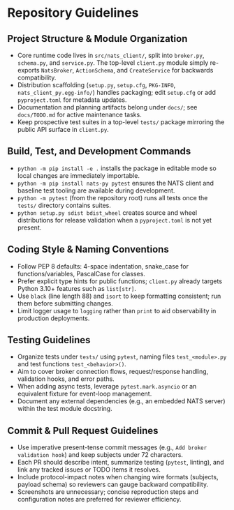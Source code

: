 # Repository Guidelines

## Project Structure & Module Organization
- Core runtime code lives in `src/nats_client/`, split into `broker.py`, `schema.py`, and `service.py`. The top-level `client.py` module simply re-exports `NatsBroker`, `ActionSchema`, and `CreateService` for backwards compatibility.
- Distribution scaffolding (`setup.py`, `setup.cfg`, `PKG-INFO`, `nats_client_py.egg-info/`) handles packaging; edit `setup.cfg` or add `pyproject.toml` for metadata updates.
- Documentation and planning artifacts belong under `docs/`; see `docs/TODO.md` for active maintenance tasks.
- Keep prospective test suites in a top-level `tests/` package mirroring the public API surface in `client.py`.

## Build, Test, and Development Commands
- `python -m pip install -e .` installs the package in editable mode so local changes are immediately importable.
- `python -m pip install nats-py pytest` ensures the NATS client and baseline test tooling are available during development.
- `python -m pytest` (from the repository root) runs all tests once the `tests/` directory contains suites.
- `python setup.py sdist bdist_wheel` creates source and wheel distributions for release validation when a `pyproject.toml` is not yet present.

## Coding Style & Naming Conventions
- Follow PEP 8 defaults: 4-space indentation, snake_case for functions/variables, PascalCase for classes.
- Prefer explicit type hints for public functions; `client.py` already targets Python 3.10+ features such as `list[str]`.
- Use `black` (line length 88) and `isort` to keep formatting consistent; run them before submitting changes.
- Limit logger usage to `logging` rather than `print` to aid observability in production deployments.

## Testing Guidelines
- Organize tests under `tests/` using `pytest`, naming files `test_<module>.py` and test functions `test_<behavior>()`.
- Aim to cover broker connection flows, request/response handling, validation hooks, and error paths.
- When adding async tests, leverage `pytest.mark.asyncio` or an equivalent fixture for event-loop management.
- Document any external dependencies (e.g., an embedded NATS server) within the test module docstring.

## Commit & Pull Request Guidelines
- Use imperative present-tense commit messages (e.g., `Add broker validation hook`) and keep subjects under 72 characters.
- Each PR should describe intent, summarize testing (`pytest`, linting), and link any tracked issues or TODO items it resolves.
- Include protocol-impact notes when changing wire formats (subjects, payload schema) so reviewers can gauge backward compatibility.
- Screenshots are unnecessary; concise reproduction steps and configuration notes are preferred for reviewer efficiency.
